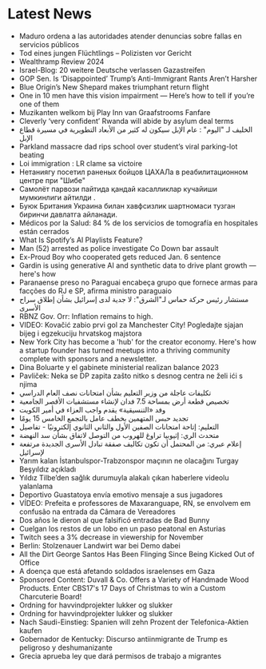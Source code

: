 # Latest News
-  Maduro ordena a las autoridades atender denuncias sobre fallas en servicios públicos
-  Tod eines jungen Flüchtlings – Polizisten vor Gericht
-  Wealthramp Review 2024
-  Israel-Blog: 20 weitere Deutsche verlassen Gazastreifen
-  GOP Sen. Is ‘Disappointed’ Trump’s Anti-Immigrant Rants Aren’t Harsher
-  Blue Origin’s New Shepard makes triumphant return flight
-  One in 10 men have this vision impairment — Here’s how to tell if you’re one of them
-  Muzikanten welkom bij Play Inn van Graafstrooms Fanfare
-  Cleverly ‘very confident’ Rwanda will abide by asylum deal terms
-  الخليف لـ "اليوم" : عام الإبل سيكون له كثير من الأبعاد التطويرية في مسيرة قطاع الإبل
-  Parkland massacre dad rips school over student’s viral parking-lot beating
-  Loi immigration : LR clame sa victoire
-  Нетаниягу посетил раненых бойцов ЦАХАЛа в реабилитационном центре при "Шибе"
-  Самолёт парвози пайтида қандай касалликлар кучайиши мумкинлиги айтилди .
-  Буюк Британия Украина билан хавфсизлик шартномаси тузган биринчи давлатга айланади.
-  Médicos por la Salud: 84 % de los servicios de tomografía en hospitales están cerrados
-  What Is Spotify’s AI Playlists Feature?
-  Man (52) arrested as police investigate Co Down bar assault
-  Ex-Proud Boy who cooperated gets reduced Jan. 6 sentence
-  Gardin is using generative AI and synthetic data to drive plant growth — here's how
-  Paranaense preso no Paraguai encabeça grupo que fornece armas para facções do RJ e SP, afirma ministro paraguaio
-  مستشار رئيس حركة حماس لـ"الشرق": لا جدية لدى إسرائيل بشأن إطلاق سراح الأسرى
-  RBNZ Gov. Orr: Inflation remains to high.
-  VIDEO: Kovačić zabio prvi gol za Manchester City! Pogledajte sjajan bijeg i egzekuciju hrvatskog majstora
-  New York City has become a 'hub' for the creator economy. Here's how a startup founder has turned meetups into a thriving community complete with sponsors and a newsletter.
-  Dina Boluarte y el gabinete ministerial realizan balance 2023
-  Pavliček: Neka se DP zapita zašto nitko s desnog centra ne želi ići s njima
-  تكليفات عاجلة من وزير التعليم بشأن امتحانات نصف العام الدراسي
-  تخصيص قطعة أرض بمساحة 7.5 فدان لإنشاء مستشفيات الأقصر الجامعية
-  وفد «التنسيقية» يقدم واجب العزاء في أمير الكويت
-  تجديد حبس المتهمين بخطف عامل بالتجمع الخامس 15 يومًا
-  التعليم: إتاحة امتحانات الصفين الأول والثاني الثانوي إلكترونيًا - تفاصيل
-  متحدث الري: إثيوبيا تراوغ للهروب من التوصل لاتفاق بشأن سد النهضة
-  إعلام عبري: من المحتمل أن تكون تكاليف صفقة تبادل الأسرى الجديدة مرتفعة لإسرائيل
-  Yarım kalan İstanbulspor-Trabzonspor maçının ne olacağını Turgay Beşyıldız açıkladı
-  Yıldız Tilbe’den sağlık durumuyla alakalı çıkan haberlere videolu yalanlama
-  Deportivo Guastatoya envía emotivo mensaje a sus jugadores
-  VÍDEO: Prefeita e professores de Maxaranguape, RN, se envolvem em confusão na entrada da Câmara de Vereadores
-  Dos años le dieron al que falsificó entradas de Bad Bunny
-  Cuelgan los restos de un lobo en un paso peatonal en Asturias
-  Twitch sees a 3% decrease in viewership for November
-  Berlin: Stolzenauer Landwirt war bei Demo dabei
-  All the Dirt George Santos Has Been Flinging Since Being Kicked Out of Office
-  A doença que está afetando soldados israelenses em Gaza
-  Sponsored Content: Duvall & Co. Offers a Variety of Handmade Wood Products. Enter CBS17's 17 Days of Christmas to win a Custom Charcuterie Board!
-  Ordning for havvindprojekter lukker og slukker
-  Ordning for havvindprojekter lukker og slukker
-  Nach Saudi-Einstieg: Spanien will zehn Prozent der Telefonica-Aktien kaufen
-  Gobernador de Kentucky: Discurso antiinmigrante de Trump es peligroso y deshumanizante
-  Grecia aprueba ley que dará permisos de trabajo a migrantes
